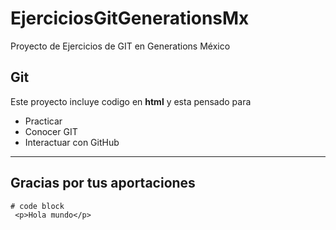 # EjerciciosGitGenerationsMx
Proyecto de Ejercicios de GIT en Generations México 

## Git
Este proyecto incluye codigo en **html** y esta pensado para 
- Practicar
- Conocer GIT
- Interactuar con GitHub

---
## Gracias por tus aportaciones

```
# code block
 <p>Hola mundo</p>
```

